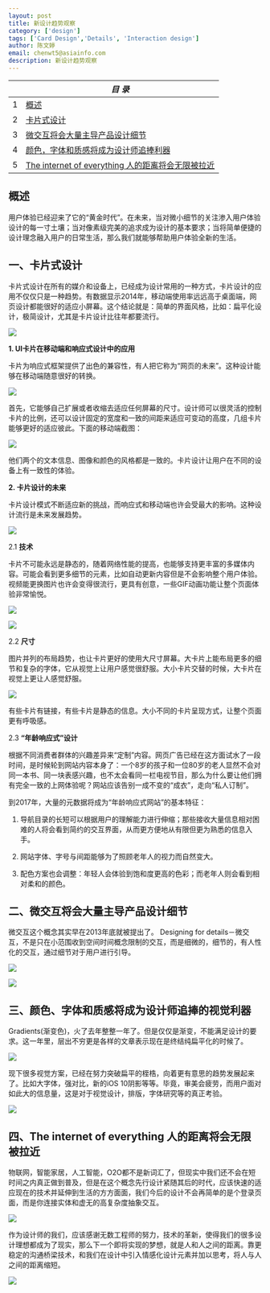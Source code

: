 ```yaml
---
layout: post
title: 新设计趋势观察
category: ['design']
tags: ['Card Design','Details', 'Interaction design']
author: 陈文婷
email: chenwt5@asiainfo.com
description: 新设计趋势观察
---
```


|  |  *目 录* |
| --- | --- |
| 1 | [概述](#intro) |
| 2 | [卡片式设计](#names) |
| 3 | [微交互将会大量主导产品设计细节](#replace1) |
| 4 | [颜色，字体和质感将成为设计师追捧利器](#replace2)|
| 5 | [The internet of everything 人的距离将会无限被拉近](#replace3)|

## 概述  <a id="intro"></a>


用户体验已经迎来了它的“黄金时代”。在未来，当对微小细节的关注渗入用户体验设计的每一寸土壤；当对像素级完美的追求成为设计的基本要求；当将简单便捷的设计理念融入用户的日常生活，那么我们就能够帮助用户体验全新的生活。


## 一、卡片式设计 <a id="names"></a>

卡片式设计在所有的媒介和设备上，已经成为设计常用的一种方式，卡片设计的应用不仅仅只是一种趋势。有数据显示2014年，移动端使用率远远高于桌面端，网页设计都能很好的适应小屏幕。这个结论就是：简单的界面风格，比如：扁平化设计，极简设计，尤其是卡片设计比往年都要流行。

![](/images/chenwt/Design-Trends/1.jpg)

**1. UI卡片在移动端和响应式设计中的应用**

卡片为响应式框架提供了出色的兼容性，有人把它称为“网页的未来”。这种设计能够在移动端随意很好的转换。

![](/images/chenwt/Design-Trends/2.jpg)

首先，它能够自己扩展或者收缩去适应任何屏幕的尺寸。设计师可以很灵活的控制卡片的比例，还可以设计固定的宽度和一致的间距来适应可变动的高度，几组卡片能够更好的适应彼此。下面的移动端截图：

![](/images/chenwt/Design-Trends/3.jpg)

他们两个的文本信息、图像和颜色的风格都是一致的。卡片设计让用户在不同的设备上有一致性的体验。

**2. 卡片设计的未来**

卡片设计模式不断适应新的挑战，而响应式和移动端也许会受最大的影响。这种设计流行是未来发展趋势。

![](/images/chenwt/Design-Trends/4.jpg)

2.1 **技术**

卡片不可能永远是静态的，随着网络性能的提高，也能够支持更丰富的多媒体内容。可能会看到更多细节的元素，比如自动更新内容但是不会影响整个用户体验。视频能更换图片也许会变得很流行，更具有创意，一些GIF动画功能让整个页面体验非常愉悦。

![](/images/chenwt/Design-Trends/5.jpg)

![](/images/chenwt/Design-Trends/6.jpg)

2.2 **尺寸**

图片并列的布局趋势，也让卡片更好的使用大尺寸屏幕。大卡片上能布局更多的细节和复杂的字体，它从视觉上让用户感觉很舒服。大小卡片交替的时候，大卡片在视觉上更让人感觉舒服。

![](/images/chenwt/Design-Trends/7.jpg)

有些卡片有链接，有些卡片是静态的信息。大小不同的卡片呈现方式，让整个页面更有呼吸感。

2.3 **“年龄响应式”设计**

根据不同消费者群体的兴趣差异来“定制”内容。网页广告已经在这方面试水了一段时间，是时候轮到网站内容本身了：一个8岁的孩子和一位80岁的老人显然不会对同一本书、同一块表感兴趣，也不太会看同一栏电视节目，那么为什么要让他们拥有完全一致的上网体验呢？网站应该告别一成不变的“成衣”，走向“私人订制”。

到2017年，大量的元数据将成为“年龄响应式网站”的基本特征：

1. 导航目录的长短可以根据用户的理解能力进行伸缩；那些接收大量信息相对困难的人将会看到简约的交互界面，从而更方便地从有限但更为熟悉的信息入手。

2. 网站字体、字号与间距能够为了照顾老年人的视力而自然变大。

3. 配色方案也会调整：年轻人会体验到饱和度更高的色彩；而老年人则会看到相对柔和的颜色。

    
## 二、微交互将会大量主导产品设计细节 <a id="replace1"></a>

微交互这个概念其实早在2013年底就被提出了。 Designing for details－微交互，不是只在小范围收到空间时间概念限制的交互，而是细微的，细节的，有人性化的交互，通过细节对于用户进行引导。

![](/images/chenwt/Design-Trends/1.gif)

![](/images/chenwt/Design-Trends/2.gif)


## 三、颜色、字体和质感将成为设计师追捧的视觉利器 <a id="replace2"></a>

Gradients(渐变色)，火了去年整整一年了。但是仅仅是渐变，不能满足设计的要求。这一年里，层出不穷更是各样的文章表示现在是终结纯扁平化的时候了。

![](/images/chenwt/Design-Trends/8.png)

现下很多视觉方案，已经在努力突破扁平的桎梏，向着更有意思的趋势发展起来了。比如大字体，强对比，新的iOS 10阴影等等。毕竟，审美会疲劳，而用户面对如此大的信息量，这是对于视觉设计，排版，字体研究等的真正考验。

![](/images/chenwt/Design-Trends/3.gif)


## 四、The internet of everything 人的距离将会无限被拉近 <a id="replace3"></a>

物联网，智能家居，人工智能，O2O都不是新词汇了，但现实中我们还不会在短时间之内真正做到普及，但是在这个概念先行设计紧随其后的时代，应该快速的适应现在的技术并延伸到生活的方方面面，我们今后的设计不会再简单的是个登录页面，而是你连接实体和虚无的高复杂度抽象交互。

![](/images/chenwt/Design-Trends/9.png)

作为设计师的我们，应该感谢无数工程师的努力，技术的革新，使得我们的很多设计理想都成为了现实，那么下一个即将实现的梦想，就是人和人之间的距离。靠更稳定的沟通桥梁技术，和我们在设计中引入情感化设计元素并加以思考，将人与人之间的距离缩短。

![](/images/chenwt/Design-Trends/10.jpg)




